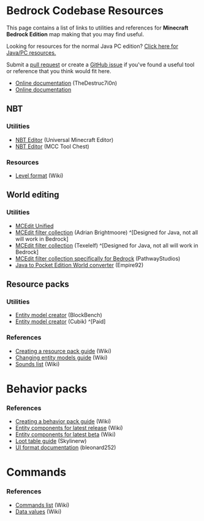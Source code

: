 # Bedrock Codebase Resources

This page contains a list of links to utilities and references for **Minecraft Bedrock Edition** map making that you may find useful.

Looking for resources for the normal Java PC edition? [Click here for Java/PC resources.](/wiki/resources)

Submit a [pull request](https://github.com/MinecraftCommands/wiki/pulls) or create a [GitHub issue](https://github.com/MinecraftCommands/wiki/issues) if you've found a useful tool or reference that you think would fit here.

* [Online documentation](https://bedrock.dev) (TheDestruc7i0n)
* [Online documentation](https://wiki.bedrock.dev)

## NBT

### Utilities

* [NBT Editor](http://universalminecrafteditor.com/software/UniversalMC_setup.exe?fdl=1) (Universal Minecraft Editor)
* [NBT Editor](http://www.mcctoolchest.com/Download) (MCC Tool Chest)

### Resources
* [Level format](https://minecraft.wiki/Bedrock_Edition_level_format) (Wiki)

## World editing

### Utilities

* [MCEdit Unified](http://www.mcedit-unified.net)
* [MCEdit filter collection](http://www.brightmoore.net/mcedit-filters-1) (Adrian Brightmoore) ^[Designed for Java, not all will work in Bedrock]
* [MCEdit filter collection](http://elemanser.com/filters.html) (Texelelf) ^[Designed for Java, not all will work in Bedrock] 
* [MCEdit filter collection specifically for Bedrock](https://github.com/PathwayStudios/Bedrock_MCEdit_Filters/blob/master/CreateShops_README.md) (PathwayStudios)
* [Java to Pocket Edition World converter](https://www.planetminecraft.com/mod/anvil-to-leveldb-converter-java-to-pocket-edition/) (Empire92)

## Resource packs

### Utilities

* [Entity model creator](http://server.zofenia.de/blockbench/) (BlockBench)
* [Entity model creator](https://cubik.studio/) (Cubik) ^[Paid]

### References

* [Creating a resource pack guide](http://minecraft.wiki/Tutorials/Creating_resource_pack_add-ons) (Wiki)
* [Changing entity models guide](http://minecraft.wiki/Tutorials/Changing_Minecraft_entity_models) (Wiki)
* [Sounds list](https://minecraft.wiki/Sounds.json/Bedrock_Edition_values) (Wiki)

# Behavior packs

### References

* [Creating a behavior pack guide](http://minecraft.wiki/Tutorials/Creating_behavior_packs) (Wiki)
* [Entity components for latest release](http://minecraft.wiki/Pocket_Edition_entity_components) (Wiki)
* [Entity components for latest beta](https://minecraft.wiki/Bedrock_Beta_Add-On_Documentation) (Wiki)
* [Loot table guide](http://www.minecraftforum.net/forums/minecraft-pocket-edition/mcpe-maps/mcpe-map-help-requests/2838965-custom-loot-tables-for-pe-win10) (Skylinerw)
* [UI format documentation](https://github.com/bleonard252/mc-uijson/wiki) (bleonard252)

# Commands

### References

* [Commands list](http://minecraft.wiki/Commands) (Wiki)
* [Data values](https://minecraft.wiki/Bedrock_Edition_data_values) (Wiki)
